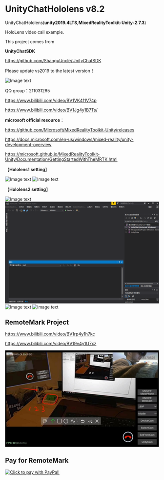 # UnityChatHololens v8.2
UnityChatHololens(**unity2019.4LTS,MixedRealityToolkit-Unity-2.7.3**)

HoloLens video call example.

This project comes from

**UnityChatSDK**

https://github.com/ShanguUncle/UnityChatSDK

Please update vs2019 to the latest version！

![Image text](https://github.com/ShanguUncle/UnityChatHololens/blob/master/Screenshot/h5.png)

QQ group：211031265

https://www.bilibili.com/video/BV1VK411V74p

https://www.bilibili.com/video/BV1Jg4y1B7Ts/


**microsoft official resource**：

https://github.com/Microsoft/MixedRealityToolkit-Unity/releases

https://docs.microsoft.com/en-us/windows/mixed-reality/unity-development-overview

https://microsoft.github.io/MixedRealityToolkit-Unity/Documentation/GettingStartedWithTheMRTK.html


【**Hololens1 setting**】

![Image text](https://github.com/ShanguUncle/UnityChatHololens/blob/master/Screenshot/h2.png)
![Image text](https://github.com/ShanguUncle/UnityChatHololens/blob/master/Screenshot/h3.png)

【**Hololens2 setting**】

![Image text](https://github.com/ShanguUncle/UnityChatHololens/blob/master/Screenshot/v2.1.png)
![Image text](https://github.com/ShanguUncle/UnityChatHololens/blob/master/Screenshot/v2.2.png)
![Image text](https://github.com/ShanguUncle/UnityChatHololens/blob/master/Screenshot/untitled5.jpg)
![Image text](https://github.com/ShanguUncle/UnityChatHololens/blob/master/Screenshot/untitled6.jpg)

## RemoteMark Project

https://www.bilibili.com/video/BV1rp4y1h7kc

https://www.bilibili.com/video/BV19v4y1U7xz

![Image text](https://github.com/ShanguUncle/UnityChatHololens/blob/master/Screenshot/rm01.jpg)

## Pay for RemoteMark
<a href="https://www.paypal.com/cgi-bin/webscr?&cmd=_xclick&business=1786570525@qq.com&currency_code=USD&amount=1760&item_name=RemoteMarkProject" target="_blank"><img src="https://github.com/ShanguUncle/UnityChatSDK/blob/master/Readme/Images/SDK/pay.gif" border="0" name="submit" alt="Click to pay with PayPal!"></a>

